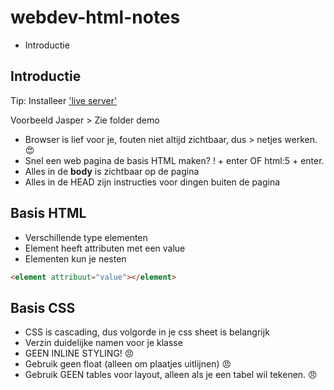 # webdev-html-notes

- Introductie


## Introductie

Tip: Installeer ['live server'](https://marketplace.visualstudio.com/items?itemName=ritwickdey.LiveServer)

Voorbeeld Jasper > Zie folder demo

- Browser is lief voor je, fouten niet altijd zichtbaar, dus > netjes werken. :heart_eyes:
- Snel een web pagina de basis HTML maken? ! + enter OF html:5 + enter. 
- Alles in de **body** is zichtbaar op de pagina 
- Alles in de HEAD zijn instructies voor dingen buiten de pagina

## Basis HTML

- Verschillende type elementen
- Element heeft attributen met een value
- Elementen kun je nesten

```html
<element attribuut="value"></element>
```

## Basis CSS

- CSS is cascading, dus volgorde in je css sheet is belangrijk
- Verzin duidelijke namen voor je klasse
- GEEN INLINE STYLING! :angry:
- Gebruik geen float (alleen om plaatjes uitlijnen) :angry:
- Gebruik GEEN tables voor layout, alleen als je een tabel wil tekenen.  :angry:





